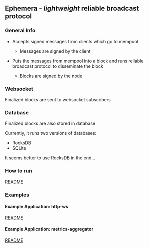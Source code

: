 ## Ephemera - _lightweight_ reliable broadcast protocol

### General Info

* Accepts signed messages from clients which go to mempool
    * Messages are signed by the client

* Puts the messages from mempool into a block and runs reliable broadcast protocol to disseminate the block
    * Blocks are signed by the node

### Websocket

Finalized blocks are sent to websocket subscribers

### Database

Finalized blocks are also stored in database

Currently, it runs two versions of databases:

* RocksDB
* SQLite

It seems better to use RocksDB in the end...

### How to run

[README](../scripts/README.md)

### Examples

#### Example Application: http-ws

[README](../examples/http-ws/README.md)

#### Example Application: metrics-aggregator

[README](../examples/metrics-aggregator/README.md)

